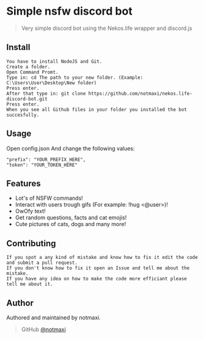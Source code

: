 # Simple nsfw discord bot
> Very simple discord bot using the Nekos.life wrapper and discord.js

## Install

```
You have to install NodeJS and Git.
Create a folder.
Open Command Promt.
Type in: cd The path to your new folder. (Example: C:\Users\User\Desktop\New folder)
Press enter.
After that type in: git clone https://github.com/notmaxi/nekos.life-discord-bot.git
Press enter.
When you see all Github files in your folder you installed the bot succesfully.
```

## Usage

Open config.json
And change the following values:

```
"prefix": "YOUR_PREFIX_HERE",
"token": "YOUR_TOKEN_HERE"
```

## Features

* Lot's of NSFW commands!
* Interact with users trough gifs (For example: !hug <@user>)!
* OwOfy text!
* Get random questions, facts and cat emojis!
* Cute pictures of cats, dogs and many more!

## Contributing

```
If you spot a any kind of mistake and know how to fix it edit the code and submit a pull request.
If you don't know how to fix it open an Issue and tell me about the mistake.
If you have any idea on how to make the code more efficiant please tell me about it.
```

## Author

Authored and maintained by notmaxi.

> GitHub [@notmaxi](https://github.com/notmaxi)
